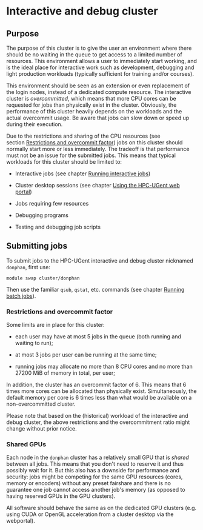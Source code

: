 # Interactive and debug cluster

## Purpose

The purpose of this cluster is to give the user an environment where
there should be no waiting in the queue to get access to a limited
number of resources. This environment allows a user to immediately
start working, and is the ideal place for interactive work such as
development, debugging and light production workloads (typically
sufficient for training and/or courses).

This environment should be seen as an extension or even replacement of the login nodes,
instead of a dedicated compute resource. The interactive cluster is
*overcommitted*, which means that more CPU cores can be requested for
jobs than physically exist in the cluster. Obviously, the performance of
this cluster heavily depends on the workloads and the actual overcommit
usage. Be aware that jobs can slow down or speed up during their
execution.

Due to the restrictions and sharing of the CPU resources (see
section [Restrictions and overcommit factor](./#restrictions-and-overcommit-factor)) jobs on this cluster
should normally start more or less immediately. The tradeoff is that
performance must not be an issue for the submitted jobs. This means that
typical workloads for this cluster should be limited to:

-   Interactive jobs (see
    chapter [Running interactive jobs](../running_interactive_jobs/#running-interactive-jobs))

-   Cluster desktop sessions (see
    chapter [Using the HPC-UGent web portal](../web_portal/#using-the-hpc-ugent-web-portal))

-   Jobs requiring few resources

-   Debugging programs

-   Testing and debugging job scripts

## Submitting jobs

To submit jobs to the HPC-UGent interactive and debug cluster nicknamed
`donphan`, first use:

```
module swap cluster/donphan
```

Then use the familiar `qsub`, `qstat`, etc. commands (see
chapter [Running batch jobs](../running_batch_jobs/#running-batch-jobs)).

### Restrictions and overcommit factor

Some limits are in place for this cluster:

-   each user may have at most 5 jobs in the queue (both running and
    waiting to run);

-   at most 3 jobs per user can be running at the same time;

-   running jobs may allocate no more than 8 CPU cores and no more than
    27200 MiB of memory in total, per user;

In addition, the cluster has an overcommit factor of 6. This means that
6 times more cores can be allocated than physically exist.
Simultaneously, the default memory per core is 6 times less than what
would be available on a non-overcommitted cluster.

Please note that based on the (historical) workload of the interactive
and debug cluster, the above restrictions and the overcommitment ratio
might change without prior notice.

### Shared GPUs

Each node in the `donphan` cluster has a relatively small GPU that is *shared* between all jobs.
This means that you don't need to reserve it and thus possibly wait for it.
But this also has a downside for performance and security: jobs might be competing for the same GPU resources (cores, memory or encoders) without
any preset fairshare and there is no guarantee one job cannot access another job's memory
(as opposed to having reserved GPUs in the GPU clusters).

All software should behave the same as on the dedicated GPU clusters (e.g. using CUDA or OpenGL acceleration
from a cluster desktop via the webportal).
